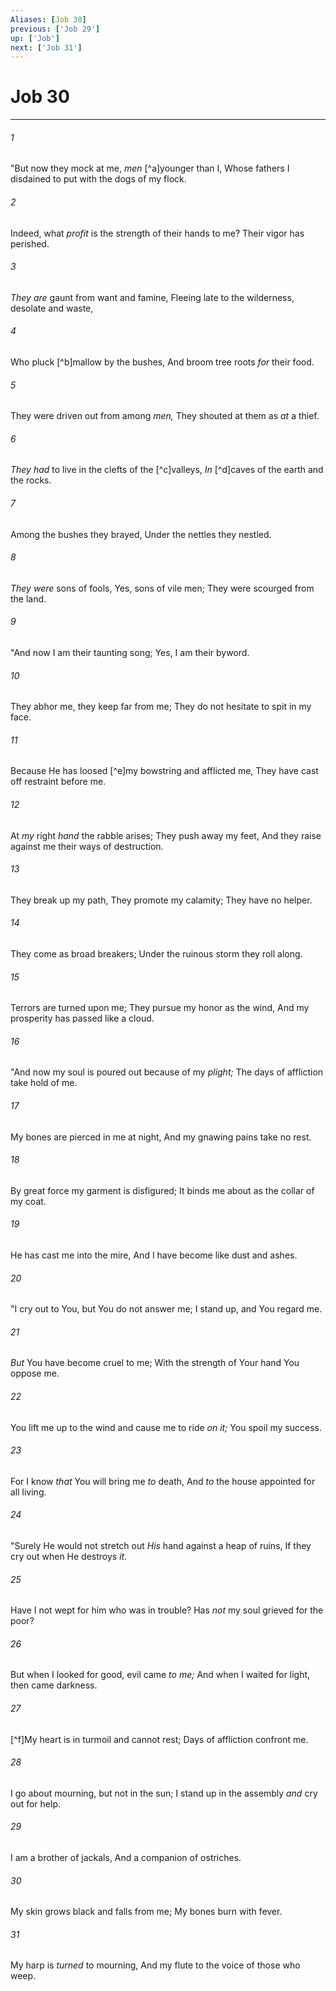```yaml
---
Aliases: [Job 30]
previous: ['Job 29']
up: ['Job']
next: ['Job 31']
---
```

# Job 30

***


###### 1 
"But now they mock at me, _men_ [^a]younger than I, Whose fathers I disdained to put with the dogs of my flock. 

###### 2 
Indeed, what _profit_ is the strength of their hands to me? Their vigor has perished. 

###### 3 
_They are_ gaunt from want and famine, Fleeing late to the wilderness, desolate and waste, 

###### 4 
Who pluck [^b]mallow by the bushes, And broom tree roots _for_ their food. 

###### 5 
They were driven out from among _men,_ They shouted at them as _at_ a thief. 

###### 6 
_They had_ to live in the clefts of the [^c]valleys, _In_ [^d]caves of the earth and the rocks. 

###### 7 
Among the bushes they brayed, Under the nettles they nestled. 

###### 8 
_They were_ sons of fools, Yes, sons of vile men; They were scourged from the land. 

###### 9 
"And now I am their taunting song; Yes, I am their byword. 

###### 10 
They abhor me, they keep far from me; They do not hesitate to spit in my face. 

###### 11 
Because He has loosed [^e]my bowstring and afflicted me, They have cast off restraint before me. 

###### 12 
At _my_ right _hand_ the rabble arises; They push away my feet, And they raise against me their ways of destruction. 

###### 13 
They break up my path, They promote my calamity; They have no helper. 

###### 14 
They come as broad breakers; Under the ruinous storm they roll along. 

###### 15 
Terrors are turned upon me; They pursue my honor as the wind, And my prosperity has passed like a cloud. 

###### 16 
"And now my soul is poured out because of my _plight;_ The days of affliction take hold of me. 

###### 17 
My bones are pierced in me at night, And my gnawing pains take no rest. 

###### 18 
By great force my garment is disfigured; It binds me about as the collar of my coat. 

###### 19 
He has cast me into the mire, And I have become like dust and ashes. 

###### 20 
"I cry out to You, but You do not answer me; I stand up, and You regard me. 

###### 21 
_But_ You have become cruel to me; With the strength of Your hand You oppose me. 

###### 22 
You lift me up to the wind and cause me to ride _on it;_ You spoil my success. 

###### 23 
For I know _that_ You will bring me _to_ death, And _to_ the house appointed for all living. 

###### 24 
"Surely He would not stretch out _His_ hand against a heap of ruins, If they cry out when He destroys _it._ 

###### 25 
Have I not wept for him who was in trouble? Has _not_ my soul grieved for the poor? 

###### 26 
But when I looked for good, evil came _to me;_ And when I waited for light, then came darkness. 

###### 27 
[^f]My heart is in turmoil and cannot rest; Days of affliction confront me. 

###### 28 
I go about mourning, but not in the sun; I stand up in the assembly _and_ cry out for help. 

###### 29 
I am a brother of jackals, And a companion of ostriches. 

###### 30 
My skin grows black and falls from me; My bones burn with fever. 

###### 31 
My harp is _turned_ to mourning, And my flute to the voice of those who weep.
